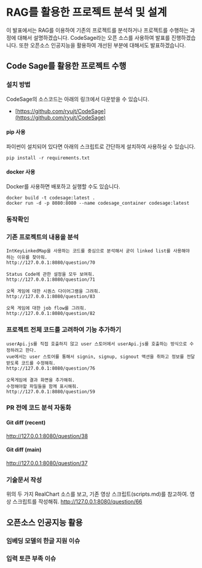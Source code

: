 # RAG를 활용한 프로젝트 분석 및 설계

이 발표에서는 RAG를 이용하여 기존의 프로젝트를 분석하거나 프로젝트를 수행하는 과정에 대해서 설명하겠습니다.
CodeSage라는 오픈 소스를 사용하여 발표를 진행하겠습니다.
또한 오픈소스 인공지능을 활용하여 개선된 부분에 대해서도 발표하겠습니다.

## Code Sage를 활용한 프로젝트 수행

### 설치 방법 

CodeSage의 소스코드는 아래의 링크에서 다운받을 수 있습니다.

* [https://github.com/ryujt/CodeSage](https://github.com/ryujt/CodeSage)

#### pip 사용

파이썬이 설치되어 있다면 아래의 스크립트로 간단하게 설치하여 사용하실 수 있습니다.

```
pip install -r requirements.txt
```

#### docker 사용

Docker를 사용하면 배포하고 실행할 수도 있습니다.

```
docker build -t codesage:latest .
docker run -d -p 8080:8080 --name codesage_container codesage:latest
```

### 동작확인

### 기존 프로젝트의 내용을 분석

```
IntKeyLinkedMap을 사용하는 코드를 중심으로 분석해서 굳이 linked list를 사용해야 하는 이유를 찾아줘.
http://127.0.0.1:8080/question/70
```

```
Status Code에 관한 설정을 모두 보여줘.
http://127.0.0.1:8080/question/71
```

```
오목 게임에 대한 시퀀스 다이어그램을 그려줘.
http://127.0.0.1:8080/question/83
```

```
오목 게임에 대한 job flow를 그려줘.
http://127.0.0.1:8080/question/82
```

### 프로젝트 전체 코드를 고려하여 기능 추가하기

```
userApi.js를 직접 호출하지 않고 user 스토어에서 userApi.js를 호출하는 방식으로 수정하려고 한다.
vue에서는 user 스토어를 통해서 signin, signup, signout 액션을 취하고 정보를 전달 받도록 코드를 수정해줘.
http://127.0.0.1:8080/question/76
```

```
오목게임에 결과 화면을 추가해줘.
수정해야할 파일들을 함께 표시해줘.
http://127.0.0.1:8080/question/59
```

### PR 전에 코드 분석 자동화

#### Git diff (recent)

http://127.0.0.1:8080/question/38

#### Git diff (main)

http://127.0.0.1:8080/question/37

### 기술문서 작성

위의 두 가지 RealChart 소스를 보고, 기존 영상 스크립트(scripts.md)를 참고하여.
영상 스크립트를 작성해줘.
http://127.0.0.1:8080/question/66

## 오픈소스 인공지능 활용

### 임베딩 모델의 한글 지원 이슈

### 입력 토큰 부족 이슈


